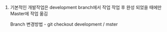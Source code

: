 1. 기본적인 개발작업은 development branch에서 작업
   작업 후 완성 되었을 때에만 Master에 작업 옮김

   Branch 변경방법 -  git checkout development / mster
